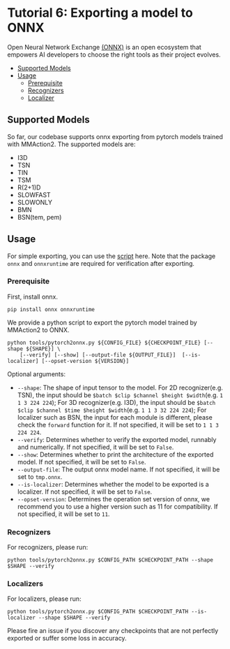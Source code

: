 # Tutorial 6: Exporting a model to ONNX

Open Neural Network Exchange [(ONNX)](https://onnx.ai/) is an open ecosystem that empowers AI developers to choose the right tools as their project evolves.

<!-- TOC -->

- [Supported Models](#supported-models)
- [Usage](#usage)
  - [Prerequisite](#prerequisite)
  - [Recognizers](#recognizers)
  - [Localizer](#localizer)

<!-- TOC -->

## Supported Models

So far, our codebase supports onnx exporting from pytorch models trained with MMAction2. The supported models are:

- I3D
- TSN
- TIN
- TSM
- R(2+1)D
- SLOWFAST
- SLOWONLY
- BMN
- BSN(tem, pem)

## Usage

For simple exporting, you can use the [script](/tools/pytorch2onnx.py) here. Note that the package `onnx` and `onnxruntime` are required for verification after exporting.

### Prerequisite

First, install onnx.

```shell
pip install onnx onnxruntime
```

We provide a python script to export the pytorch model trained by MMAction2 to ONNX.

```shell
python tools/pytorch2onnx.py ${CONFIG_FILE} ${CHECKPOINT_FILE} [--shape ${SHAPE}] \
    [--verify] [--show] [--output-file ${OUTPUT_FILE}]  [--is-localizer] [--opset-version ${VERSION}]
```

Optional arguments:

- `--shape`: The shape of input tensor to the model. For 2D recognizer(e.g. TSN), the input should be `$batch $clip $channel $height $width`(e.g. `1 1 3 224 224`); For 3D recognizer(e.g. I3D), the input should be `$batch $clip $channel $time $height $width`(e.g. `1 1 3 32 224 224`); For localizer such as BSN, the input for each module is different, please check the `forward` function for it. If not specified, it will be set to `1 1 3 224 224`.
- `--verify`: Determines whether to verify the exported model, runnably and numerically. If not specified, it will be set to `False`.
- `--show`: Determines whether to print the architecture of the exported model. If not specified, it will be set to `False`.
- `--output-file`: The output onnx model name. If not specified, it will be set to `tmp.onnx`.
- `--is-localizer`: Determines whether the model to be exported is a localizer. If not specified, it will be set to `False`.
- `--opset-version`: Determines the operation set version of onnx, we recommend you to use a higher version such as 11 for compatibility. If not specified, it will be set to `11`.

### Recognizers

For recognizers, please run:

```shell
python tools/pytorch2onnx.py $CONFIG_PATH $CHECKPOINT_PATH --shape $SHAPE --verify
```

### Localizers

For localizers, please run:

```shell
python tools/pytorch2onnx.py $CONFIG_PATH $CHECKPOINT_PATH --is-localizer --shape $SHAPE --verify
```

Please fire an issue if you discover any checkpoints that are not perfectly exported or suffer some loss in accuracy.
